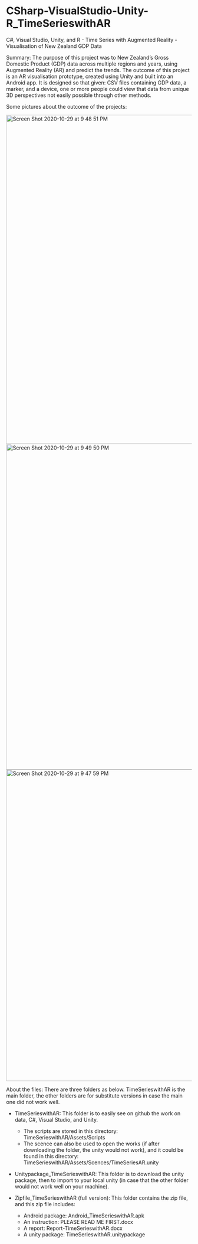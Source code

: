 # CSharp-VisualStudio-Unity-R_TimeSerieswithAR
C#, Visual Studio, Unity, and R - Time Series with Augmented Reality - Visualisation of New Zealand GDP Data

Summary: The purpose of this project was to  New Zealand’s Gross Domestic Product (GDP) data across multiple regions and years, using Augmented Reality (AR) and predict the trends. The outcome of this project is an AR visualisation prototype, created using Unity and built into an Android app. It is designed so that given: CSV files containing GDP data, a marker, and a device, one or more people could view that data from unique 3D perspectives not easily possible through other methods.

Some pictures about the outcome of the projects:

<img width="891" alt="Screen Shot 2020-10-29 at 9 48 51 PM" src="https://user-images.githubusercontent.com/55137629/97546098-d341f680-1a30-11eb-90a6-0ef1d29f6886.png">

<img width="882" alt="Screen Shot 2020-10-29 at 9 49 50 PM" src="https://user-images.githubusercontent.com/55137629/97546114-d937d780-1a30-11eb-9ef9-316ac121b4b6.png">

<img width="844" alt="Screen Shot 2020-10-29 at 9 47 59 PM" src="https://user-images.githubusercontent.com/55137629/97546120-da690480-1a30-11eb-8535-5bb7325645ad.png">

About the files: There are three folders as below. TimeSerieswithAR is the main folder, the other folders are for substitute versions in case the main one did not work well.

- TimeSerieswithAR: This folder is to easily see on github the work on data, C#, Visual Studio, and Unity.
  + The scripts are stored in this directory: TimeSerieswithAR/Assets/Scripts
  + The scence can also be used to open the works (if after downloading the folder, the unity would not work), and it could be found in this directory: TimeSerieswithAR/Assets/Scences/TimeSeriesAR.unity
  
- Unitypackage_TimeSerieswithAR: This folder is to download the unity package, then to import to your local unity (in case that the other folder would not work well on your machine).

- Zipfile_TimeSerieswithAR (full version): This folder contains the zip file, and this zip file includes:
  + Android package: Android_TimeSerieswithAR.apk
  + An instruction: PLEASE READ ME FIRST.docx
  + A report: Report-TimeSerieswithAR.docx
  + A unity package: TimeSerieswithAR.unitypackage
